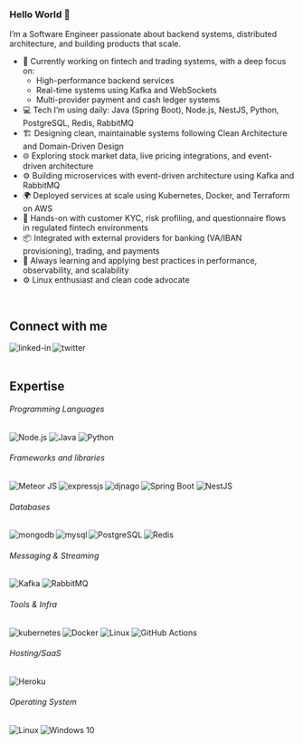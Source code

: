 ### Hello World 👋
I’m a Software Engineer passionate about backend systems, distributed architecture, and building products that scale.
- 🚀 Currently working on fintech and trading systems, with a deep focus on:
 	- High-performance backend services
 	- Real-time systems using Kafka and WebSockets
 	- Multi-provider payment and cash ledger systems
- 💻 Tech I’m using daily: Java (Spring Boot), Node.js, NestJS, Python, PostgreSQL, Redis, RabbitMQ
- 🏗️ Designing clean, maintainable systems following Clean Architecture and Domain-Driven Design
- 🌐 Exploring stock market data, live pricing integrations, and event-driven architecture
- ⚙️ Building microservices with event-driven architecture using Kafka and RabbitMQ
- 🌍 Deployed services at scale using Kubernetes, Docker, and Terraform on AWS
- 🧾 Hands-on with customer KYC, risk profiling, and questionnaire flows in regulated fintech environments
- 📦 Integrated with external providers for banking (VA/IBAN provisioning), trading, and payments
- 🧠 Always learning and applying best practices in performance, observability, and scalability
- ⚙️ Linux enthusiast and clean code advocate
<br>

## Connect with me
[<img align="left" alt="linked-in" src="https://img.shields.io/badge/linkedin-%230077B5.svg?&style=for-the-badge&logo=linkedin&logoColor=white" />](https://www.linkedin.com/in/m7md-fashkl)
[<img align="left" alt="twitter" src="https://img.shields.io/badge/twitter-%231DA1F2.svg?&style=for-the-badge&logo=twitter&logoColor=white" />](https://twitter.com/m7md_fashkl)
<br>
<br>

## Expertise
###### Programming Languages
<img alt="Node.js" src="https://img.shields.io/badge/Node.js-43853D?style=for-the-badge&logo=node-dot-js&logoColor=white"/>
<img alt="Java" src="https://img.shields.io/badge/Java-007396?style=for-the-badge&logo=java&logoColor=white"/>
<img alt="Python" src="https://img.shields.io/badge/Python-3776AB?style=for-the-badge&logo=python&logoColor=white"/>
<br>

###### Frameworks and libraries
<img alt="Spring Boot" src="https://img.shields.io/badge/Spring_Boot-6DB33F?style=for-the-badge&logo=spring-boot&logoColor=white"/>
<img alt="NestJS" src="https://img.shields.io/badge/NestJS-E0234E?style=for-the-badge&logo=nestjs&logoColor=white"/>
<img align="left" alt= "Meteor JS" src="https://img.shields.io/badge/meteorjs-%23d74c4c.svg?style=for-the-badge&logo=meteor&logoColor=white"/>
<img align="left" alt="expressjs" src="https://img.shields.io/badge/Express.js-404D59?style=for-the-badge"/>
<img align="left" alt="djnago" src="https://img.shields.io/badge/Django-092E20?style=for-the-badge&logo=django&logoColor=white"/>
<br>

###### Databases
<img align="left" alt="mongodb" src="https://img.shields.io/badge/MongoDB-4EA94B?style=for-the-badge&logo=mongodb&logoColor=white"/>
<img align="left" alt="mysql" src="https://img.shields.io/badge/MySQL-00000F?style=for-the-badge&logo=mysql&logoColor=white"/>
<img align="left" alt="PostgreSQL" src="https://img.shields.io/badge/PostgreSQL-316192?style=for-the-badge&logo=postgresql&logoColor=white"/>
<img alt="Redis" src="https://img.shields.io/badge/Redis-DC382D?style=for-the-badge&logo=redis&logoColor=white"/>
<br>

###### Messaging & Streaming
<img alt="Kafka" src="https://img.shields.io/badge/Apache_Kafka-231F20?style=for-the-badge&logo=apache-kafka&logoColor=white"/>
<img alt="RabbitMQ" src="https://img.shields.io/badge/RabbitMQ-FF6600?style=for-the-badge&logo=rabbitmq&logoColor=white"/>

###### Tools & Infra
<img alt="Docker" src="https://img.shields.io/badge/Docker-0db7ed?style=for-the-badge&logo=docker&logoColor=white"/>
<img align="left" alt="kubernetes" src="https://img.shields.io/badge/Kubernetes-326CE5?style=for-the-badge&logo=kubernetes&logoColor=white"/>  
<img alt="Linux" src="https://img.shields.io/badge/Linux-FCC624?style=for-the-badge&logo=linux&logoColor=black"/>
<img alt="GitHub Actions" src="https://img.shields.io/badge/GitHub_Actions-2088FF?style=for-the-badge&logo=github-actions&logoColor=white"/>
<br>

###### Hosting/SaaS
<img align="left" alt="Heroku" src="https://img.shields.io/badge/Heroku-430098?style=for-the-badge&logo=heroku&logoColor=white"/>	
<br>

###### Operating System
<img align="left" alt="Linux" src="https://img.shields.io/badge/Linux-FCC624?style=for-the-badge&logo=linux&logoColor=black">
<img align="left" alt="Windows 10" src="https://img.shields.io/badge/Windows-0078D6?style=for-the-badge&logo=windows&logoColor=white" />
<br>
	
